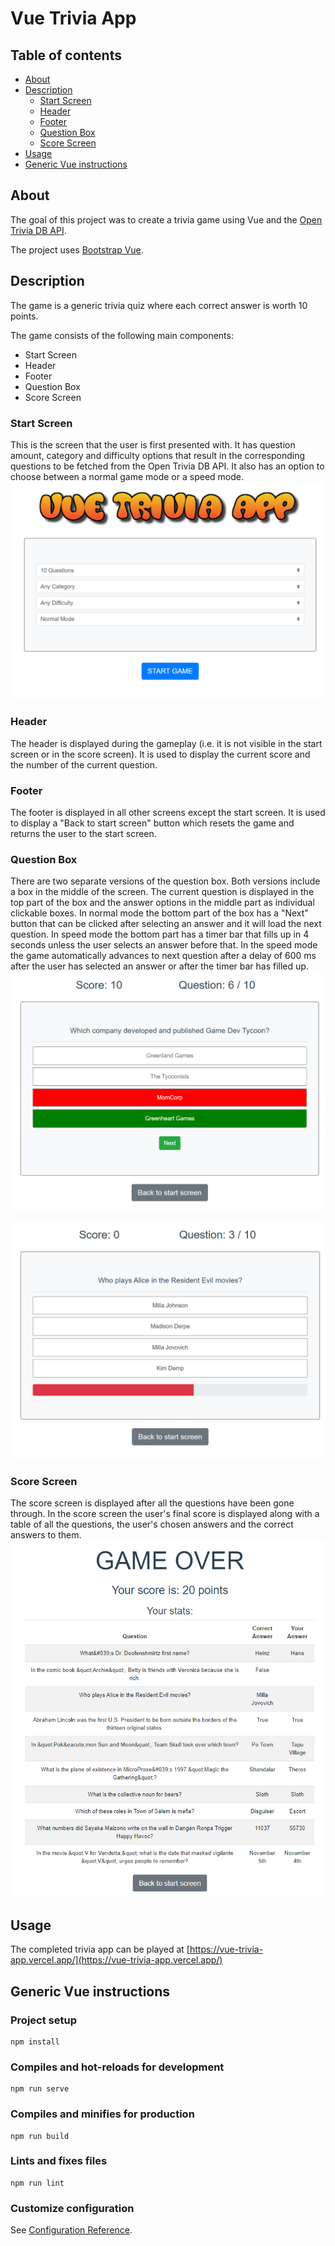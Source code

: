 # Vue Trivia App
## Table of contents
- [About](#about)
- [Description](#description)
  - [Start Screen](#start-screen)
  - [Header](#header)
  - [Footer](#footer)
  - [Question Box](#question-box)
  - [Score Screen](#score-screen)
- [Usage](#usage)
- [Generic Vue instructions](#generic-vue-instructions)
## About
The goal of this project was to create a trivia game using Vue and the 
[Open Trivia DB API](https://opentdb.com/).

The project uses [Bootstrap Vue](https://bootstrap-vue.org/).

## Description
The game is a generic trivia quiz where each correct answer is worth 10 points.

The game consists of the following main components:
- Start Screen
- Header
- Footer
- Question Box
- Score Screen

### Start Screen
This is the screen that the user is first presented with. It has question 
amount, category and difficulty options that result in the corresponding 
questions to be fetched from the Open Trivia DB API. It also has an option 
to choose between a normal game mode or a speed mode.
![start screen](https://github.com/mikkoluukko/vue-trivia-app/blob/master/readme-images/start-screen.png)

### Header
The header is displayed during the gameplay (i.e. it is not visible in the 
start screen or in the score screen). It is used to display the current score 
and the number of the current question.

### Footer
The footer is displayed in all other screens except the start screen. It is 
used to display a "Back to start screen" button which resets the game and 
returns the user to the start screen.

### Question Box
There are two separate versions of the question box. Both versions include a 
box in the middle of the screen. The current question is displayed in the top 
part of the box and the answer options in the middle part as individual 
clickable boxes. In normal mode the bottom part of the box has a "Next" 
button that can be clicked after selecting an answer and it will load the next 
question. In speed mode the bottom part has a timer bar that fills up in 4 
seconds unless the user selects an answer before that. In the speed mode the 
game automatically advances to next question after a delay of 600 ms after the 
user has selected an answer or after the timer bar has filled up.
![normal mode](https://github.com/mikkoluukko/vue-trivia-app/blob/master/readme-images/normal-mode.png)

![speed mode](https://github.com/mikkoluukko/vue-trivia-app/blob/master/readme-images/speed-mode.png)

### Score Screen
The score screen is displayed after all the questions have been gone through. 
In the score screen the user's final score is displayed along with a table of 
all the questions, the user's chosen answers and the correct answers to them.
![score screen](https://github.com/mikkoluukko/vue-trivia-app/blob/master/readme-images/score-screen.png)

## Usage
The completed trivia app can be played at [https://vue-trivia-app.vercel.app/](https://vue-trivia-app.vercel.app/)

## Generic Vue instructions

### Project setup
```
npm install
```

### Compiles and hot-reloads for development
```
npm run serve
```

### Compiles and minifies for production
```
npm run build
```

### Lints and fixes files
```
npm run lint
```

### Customize configuration
See [Configuration Reference](https://cli.vuejs.org/config/).
